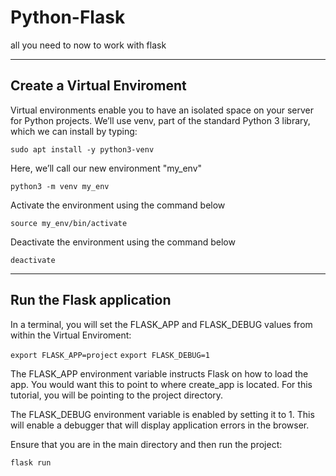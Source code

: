 # Python-Flask
all you need to now to work with flask

---

## Create a Virtual Enviroment

Virtual environments enable you to have an isolated space on your server for Python projects. We’ll use venv, part of the standard Python 3 library, which we can install by typing:

`sudo apt install -y python3-venv`

Here, we’ll call our new environment "my_env"

`python3 -m venv my_env`

Activate the environment using the command below

`source my_env/bin/activate`

Deactivate the environment using the command below

`deactivate`

---

## Run the Flask application

In a terminal, you will set the FLASK_APP and FLASK_DEBUG values from within the Virtual Enviroment:

`export FLASK_APP=project`
`export FLASK_DEBUG=1`

The FLASK_APP environment variable instructs Flask on how to load the app. You would want this to point to where create_app is located. For this tutorial, you will be pointing to the project directory.

The FLASK_DEBUG environment variable is enabled by setting it to 1. This will enable a debugger that will display application errors in the browser.

Ensure that you are in the main directory and then run the project:

`flask run`
